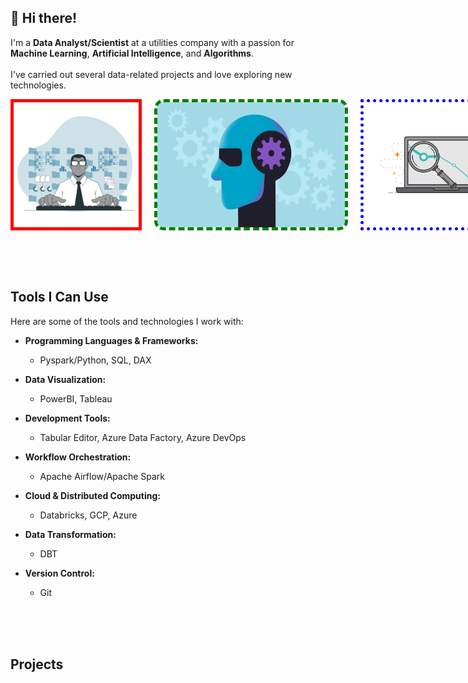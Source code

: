 ## <span id="about-me">👋 Hi there!</span>
I'm a **Data Analyst/Scientist** at a utilities company with a passion for **Machine Learning**, **Artificial Intelligence**, and **Algorithms**.
<br><br>
I've carried out several data-related projects and love exploring new technologies.

<div style="display: flex; justify-content: space-between; align-items: center; gap: 20px;">
  <img src="images/60d35967a853a1b14851703b_All the data (1).gif" width="300" height="200" alt="GIF 1" style="border: 5px solid red;">
  <img src="images/machine-learning.gif" width="300" height="200" alt="GIF 2" style="border: 5px dashed green; border-radius: 15px;">
  <img src="images/Data-Inspect.gif" width="300" height="200" alt="GIF 3" style="border: 5px dotted blue;">
</div>


<br><br><br>

## <span id="tools">Tools I Can Use</span>
Here are some of the tools and technologies I work with:

- **Programming Languages & Frameworks:**
  - Pyspark/Python, SQL, DAX

- **Data Visualization:**
  - PowerBI, Tableau

- **Development Tools:**
  - Tabular Editor, Azure Data Factory, Azure DevOps

- **Workflow Orchestration:**
  - Apache Airflow/Apache Spark

- **Cloud & Distributed Computing:**
  - Databricks, GCP, Azure

- **Data Transformation:**
  - DBT

- **Version Control:**
  - Git

<br><br><br>

## <span id="projects">Projects</span>

